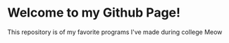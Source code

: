 <h1> Welcome to my Github Page! </h1>
This repository is of my favorite programs I've made during college
<h> Meow </h>
